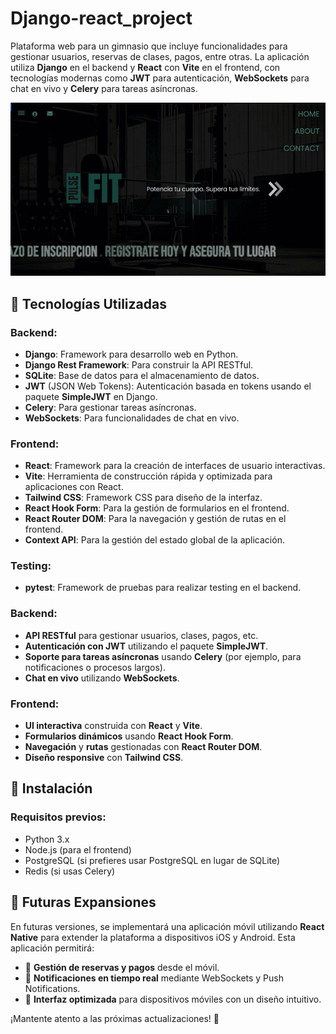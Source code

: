 # Django-react_project


Plataforma web para un gimnasio que incluye funcionalidades para gestionar usuarios, reservas de clases, pagos, entre otras. La aplicación utiliza **Django** en el backend y **React** con **Vite** en el frontend, con tecnologías modernas como **JWT** para autenticación, **WebSockets** para chat en vivo y **Celery** para tareas asíncronas.

![Demo de la app](assets/gym00.gif)

## 🚀 Tecnologías Utilizadas

### Backend:
- **Django**: Framework para desarrollo web en Python.
- **Django Rest Framework**: Para construir la API RESTful.
- **SQLite**: Base de datos para el almacenamiento de datos.
- **JWT** (JSON Web Tokens): Autenticación basada en tokens usando el paquete **SimpleJWT** en Django.
- **Celery**: Para gestionar tareas asíncronas.
- **WebSockets**: Para funcionalidades de chat en vivo.

### Frontend:
- **React**: Framework para la creación de interfaces de usuario interactivas.
- **Vite**: Herramienta de construcción rápida y optimizada para aplicaciones con React.
- **Tailwind CSS**: Framework CSS para diseño de la interfaz.
- **React Hook Form**: Para la gestión de formularios en el frontend.
- **React Router DOM**: Para la navegación y gestión de rutas en el frontend.
- **Context API**: Para la gestión del estado global de la aplicación.

### Testing:
- **pytest**: Framework de pruebas para realizar testing en el backend.

### Backend:
- **API RESTful** para gestionar usuarios, clases, pagos, etc.
- **Autenticación con JWT** utilizando el paquete **SimpleJWT**.
- **Soporte para tareas asíncronas** usando **Celery** (por ejemplo, para notificaciones o procesos largos).
- **Chat en vivo** utilizando **WebSockets**.
  
### Frontend:
- **UI interactiva** construida con **React** y **Vite**.
- **Formularios dinámicos** usando **React Hook Form**.
- **Navegación** y **rutas** gestionadas con **React Router DOM**.
- **Diseño responsive** con **Tailwind CSS**.

## 🚀 Instalación

### Requisitos previos:
- Python 3.x
- Node.js (para el frontend)
- PostgreSQL (si prefieres usar PostgreSQL en lugar de SQLite)
- Redis (si usas Celery)
  
## 📱 Futuras Expansiones  

En futuras versiones, se implementará una aplicación móvil utilizando **React Native** para extender la plataforma a dispositivos iOS y Android. Esta aplicación permitirá:  

- 📌 **Gestión de reservas y pagos** desde el móvil.  
- 🔔 **Notificaciones en tiempo real** mediante WebSockets y Push Notifications.  
- 🎨 **Interfaz optimizada** para dispositivos móviles con un diseño intuitivo.  

¡Mantente atento a las próximas actualizaciones! 🚀  


